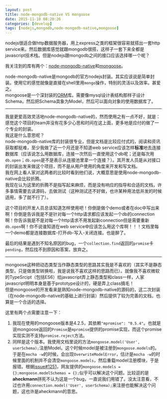 ```yaml
---
layout: post
title: node-mongodb-native VS mongoose
date: 2015-11-10 08:20:26
categories: [develop]
tags: [nodejs,mongodb,node-mongodb-native,mongoose]
---
```


nodejs很适合做http数据服务器，用上express之类的框架很容易就搭出一套http service来。然后数据库感觉就跟mongodb很搭，这样子一套下来全都是javascript技术栈。但是nodejs跟mongodb之间的接口应该选择哪一个呢？

<!--more-->

我关注到的库有两个：[node-mongodb-native](https://github.com/mongodb/node-mongodb-native)和[mongoose](https://github.com/Automattic/mongoose)。  

node-mongodb-native是mongodb的官方nodejs封装。其实应该说是简单封装。使用它的感觉就像是直接在shell里用`mongo`操作，特别的灵活以及效率。甚爱之。  
mongoose是一个深封装的[ORM](https://zh.wikipedia.org/wiki/%E5%AF%B9%E8%B1%A1%E5%85%B3%E7%B3%BB%E6%98%A0%E5%B0%84)库。需要像mysql设计表结构那样子设计Schema，然后把Schema具象为Model，然后可以面向对象的使用数据库了。  

---

我是更爱高效灵活地node-mongodb-native的，然而使用之有一点不好，就是：感觉这个项目的team并没有花多少心思和时间在这上面，更多地是应付的做了一个专业的封装。  
我这是什么意思呢？  
node-mongodb-native库的封装很专业，但是文档是比较应付式的，阅读和资讯获取都挺难，至少我做了近一个月还是不知道web service应该怎样**标准**地去连接数据库（应该说怎么用数据库，连接一次然后一直使用这个db呢；还是每次用`db.open`；`db.open`是不是表示从连接池里拿一个连接？）。其开发人员是从对接口的封装出发来做这个项目，而不是从用户使用的角度来开发和写文档。  
我在网上看人家对这两者的比较时看到他们说，大概意思是使用node-mongodb-native会比较折腾。  
我现在认为这里的折腾不是指写起来麻烦，而是没有响应的指导和合适的文档，许多事情需要去读源码，去做测试（这种测试还不好做，也许某种用法低并发的时候适用，多了就不行了）。  

这个项目的开发人员总该知道怎样使用吧！你倒是做个demo或者在doc中写出来啊！你倒是告诉我是不是针对每一个http请求都应该发起一个db的connection啊！你告诉我是不是对每一个http请求不用发起新connection但是需要重新`db.open`啊！你不说谁知道在web service中应该怎么用这个库啊！！！文档里每一个demo都是连接数据库-打开db-写入-关闭连接。也是醉了。  

最后的结果是遇到不知名原因的bug，一个`collection.find`返回的`promise`卡`pending`，然后找不到原因和答案，放弃之。  

---

mongoose这种把动态类型当作静态类型的思路其实我是不喜欢的（其实不是静态类型，只是做类型转换啦，我是说我不喜欢这样的思路而已）。就像我不喜欢微软的TypeSrcipt（包括ES6）给javascript弄上静态类型和class一样，人家javascript明明本身是基于prototype设计的，硬是弄上class搞毛！  
但是mongoose的开发看来是熟知node-mongodb-native的源码的，这二次封装（在node-mongodb-native的基础上进行封装）然后提供了较为完善的文档，也算是一个合适的选择。  

这里有两个点需要注意一下：  

1. 我现在使用的mongoose版本是4.2.5，其依赖`"mpromise": "0.5.4"`。也就是说mongoose返回的`Promise`是`mpromise`提供的promise实现，而这个promise实现实测不支持`promise.reject`方法。
2. 同样是这个版本。我使用文档里说的方法`mongoose.model('User', userSchema);`注册Model。这个时候model是被注册到`mongoose.models`的。于是在`mocha -w`的时候，会出现`OverwriteModelError`，估计是`mocha -w`的时候里面的机制并不会清空`mongoose.models`，然后重载model注册模块，于是报错。根据[issue#1251](https://github.com/Automattic/mongoose/issues/1251)，网友提供的`mongoose.models = {};mongoose.modelSchemas = {};`似乎可以解决这个问题。比较逗的是**aheckmann**拼死不认为这是一个bug，一直说我们用错了。没太注意看，不过也许用`connection.model('User', userSchema);`来注册也能解决这个问题，这也许是aheckmann的意思。
